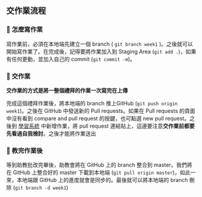 ## 交作業流程

### :green_book: 怎麼寫作業

寫作業前，必須在本地端先建立一個 branch ( `git branch week1` )。之後就可以開始寫作業了。在完成後，記得要將作業加入到 Staging Area (`git add .`)，如果有任何更動，並加入自己的 commit (`git commit -m`)。

### :green_book: 交作業

**交作業的方式是將一整個禮拜的作業一次寫完在上傳**

完成這個禮拜作業後，將本地端的 branch 推上GitHub (`git push origin week1`)。之後在 GitHub 中發送新的 Pull requests。如果在 Pull requests 的頁面中沒有看到 compare and pull request 的按鍵，也可點選  new pull request。之後到 [學習系統](https://learning.lidemy.com/) 中新增作業，將 pull request 連結貼上，這邊要注意**交作業前都要先看過自我檢討**。之後才能將作業送出

### :green_book: 教完作業後

等到助教批改完畢後，助教會將在 GitHub 上的 branch 整合到 master。我們將在 GitHub 上整合好的 master 下載到本地端 (`git pull origin master`)，如此一來，本地端跟 GitHub 上的進度就會是同步的。最後就可以將本地端的 branch 刪除 (`git branch -d week1`)
